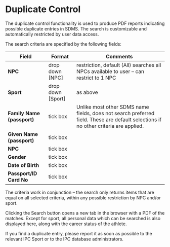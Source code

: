 # Duplicate Control
The duplicate control functionality is used to produce PDF reports indicating possible duplicate entries in SDMS. The search is customizable and automatically restricted by user data access.

The search criteria are specified by the following fields:

| **Field**                  | **Format**        | **Comments**                                                                                                                        |
|----------------------------|-------------------|-------------------------------------------------------------------------------------------------------------------------------------|
| **NPC**                    | drop down [NPC]   | restriction, default (All) searches all NPCs available to user – can restrict to 1 NPC                                          |
| **Sport**                  | drop down [Sport] | as above                                                                                                                            |
| **Family Name (passport)** | tick box          | Unlike most other SDMS name fields, does not search preferred field. These are default selections if no other criteria are applied. |
| **Given Name (passport)**  | tick box          |                                                                                                                                     |
| **NPC**                    | tick box          |                                                                                                                                     |
| **Gender**                 | tick box          |                                                                                                                                     |
| **Date of Birth**          | tick box          |                                                                                                                                     |
| **Passport/ID Card No**    | tick box          |                                                                                                                                     |

The criteria work in conjunction – the search only returns items that are equal on all selected criteria, within any possible restriction by NPC and/or sport.

Clicking the Search button opens a new tab in the browser with a PDF of the matches. Except for sport, all personal data which can be searched is also displayed here, along with the career status of the athlete.

If you find a duplicate entry, please report it as soon as possible to the relevant IPC Sport or to the IPC database administrators.